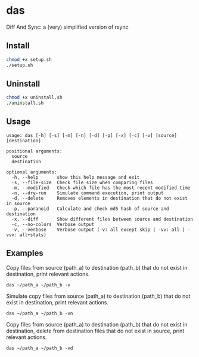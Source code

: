# das
Diff And Sync: a (very) simplified version of rsync


## Install
```bash
chmod +x setup.sh
./setup.sh
```


## Uninstall
```bash
chmod +x uninstall.sh
./uninstall.sh
```

## Usage
```text
usage: das [-h] [-s] [-m] [-n] [-d] [-p] [-x] [-c] [-v] [source] [destination]

positional arguments:
  source
  destination

optional arguments:
  -h, --help       show this help message and exit
  -s, --file-size  Check file size when comparing files
  -m, --modified   Check which file has the most recent modified time
  -n, --dry-run    Simulate command execution, print output
  -d, --delete     Removes elements in destination that do not exist in source
  -p, --paranoid   Calculate and check md5 hash of source and destination
  -x, --diff       Show different files between source and destination
  -c, --no-colors  Verbose output
  -v, --verbose    Verbose output (-v: all except skip | -vv: all | -vvv: all+stats)
```

## Examples
Copy files from source (path_a) to destination (path_b) that do not exist in destination, print relevant actions.
```text
das ~/path_a ~/path_b -v
```

Simulate copy files from source (path_a) to destination (path_b) that do not exist in destination, print relevant actions.
```text
das ~/path_a ~/path_b -vn
```

Copy files from source (path_a) to destination (path_b) that do not exist in destination, delete from destination files that do not exist in source, print relevant actions.
```text
das ~/path_a ~/path_b -vd
```
